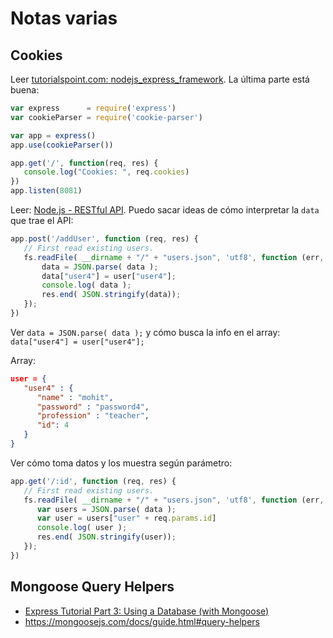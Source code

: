 # Notas varias

## Cookies

Leer [tutorialspoint.com: nodejs_express_framework](https://www.tutorialspoint.com/nodejs/nodejs_express_framework.htm). La última parte está buena:

```js
var express      = require('express')
var cookieParser = require('cookie-parser')

var app = express()
app.use(cookieParser())

app.get('/', function(req, res) {
   console.log("Cookies: ", req.cookies)
})
app.listen(8081)
```

Leer: [Node.js - RESTful API](https://www.tutorialspoint.com/nodejs/nodejs_restful_api.htm). Puedo sacar ideas de cómo interpretar la `data` que trae el API:

```js
app.post('/addUser', function (req, res) {
   // First read existing users.
   fs.readFile( __dirname + "/" + "users.json", 'utf8', function (err, data) {
       data = JSON.parse( data );
       data["user4"] = user["user4"];
       console.log( data );
       res.end( JSON.stringify(data));
   });
})
```

Ver `data = JSON.parse( data );` y cómo busca la info en el array: `data["user4"] = user["user4"];`

Array:

```json
user = {
   "user4" : {
      "name" : "mohit",
      "password" : "password4",
      "profession" : "teacher",
      "id": 4
   }
}
```

Ver cómo toma datos y los muestra según parámetro:

```js
app.get('/:id', function (req, res) {
   // First read existing users.
   fs.readFile( __dirname + "/" + "users.json", 'utf8', function (err, data) {
      var users = JSON.parse( data );
      var user = users["user" + req.params.id] 
      console.log( user );
      res.end( JSON.stringify(user));
   });
})
```

## Mongoose Query Helpers

- [Express Tutorial Part 3: Using a Database (with Mongoose)](https://developer.mozilla.org/en-US/docs/Learn/Server-side/Express_Nodejs/mongoose)
- https://mongoosejs.com/docs/guide.html#query-helpers
